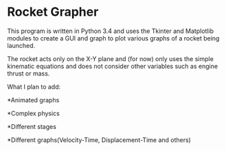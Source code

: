 #  Rocket Grapher
This program is written in Python 3.4 and uses the Tkinter and Matplotlib modules to create a GUI and graph to plot various graphs of a rocket being launched.

The rocket acts only on the X-Y plane and (for now) only uses the simple kinematic equations and does not consider other variables such as engine thrust or mass.

What I plan to add:

*Animated graphs

*Complex physics 

*Different stages

*Different graphs(Velocity-Time, Displacement-Time and others)


